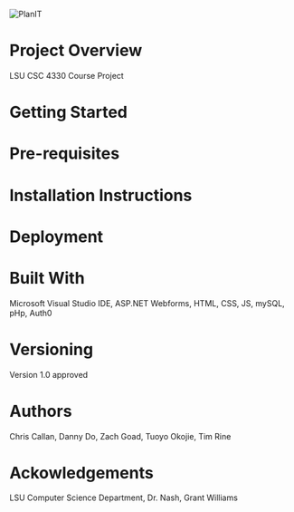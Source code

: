 ![PlanIT](https://github.com/thetimrine/CSC4330/blob/master/Visual%20Studio%20Code/PlanIT/Content/images/PlanIt_Logo.png?raw=true "PlanIT")

# Project Overview
LSU CSC 4330 Course Project

# Getting Started

# Pre-requisites

# Installation Instructions

# Deployment

# Built With
Microsoft Visual Studio IDE,  ASP.NET Webforms, HTML, CSS, JS, mySQL, pHp, Auth0

# Versioning
Version 1.0  approved

# Authors
Chris Callan, Danny Do, Zach Goad, Tuoyo Okojie, Tim Rine

# Ackowledgements
LSU Computer Science Department, Dr. Nash, Grant Williams
